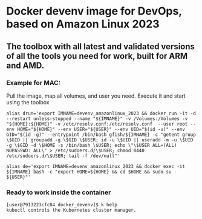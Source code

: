 # Docker devenv image for DevOps, based on Amazon Linux 2023

## The toolbox with all latest and validated versions of all the tools you need for work, built for ARM and AMD.

### Example for MAC: 
Pull the image, map all volumes, and user you need.
Execute it and start using the toolbox

```
alias drun='export IMNAME=devenv_amazonlinux_2023 && docker run -it -d --restart unless-stopped --name "${IMNAME}" -v /Volumes:/Volumes -v "${HOME}:${HOME}" -v /etc/resolv.conf:/etc/resolv.conf  --user root --env HOME="${HOME}" --env USER="${USER}" --env UID="$(id -u)" --env GID="$(id -g)" --entrypoint /bin/bash gfish/${IMNAME} -c "getent group \$GID || groupadd -g \$GID \$USER; id -u \$UID || useradd -m -u \$UID -g \$GID -d \$HOME -s /bin/bash \$USER; echo \"\$USER ALL=(ALL) NOPASSWD: ALL\" > /etc/sudoers.d/\$USER; chmod 0440 /etc/sudoers.d/\$USER; tail -f /dev/null"'

alias de='export IMNAME=devenv_amazonlinux_2023 && docker exec -it ${IMNAME} bash -c "export HOME=${HOME} && cd $HOME && sudo su - ${USER}"'
```

### Ready to work inside the container
```
[user@7913223cfc84 docker_devenv]$ k help
kubectl controls the Kubernetes cluster manager.
```
